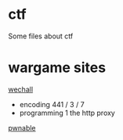 # ctf
Some files about ctf

# wargame sites
[wechall](http://www.wechall.net)
* encoding              441 / 3 / 7
* programming 1         the http proxy

[pwnable](http://www.pwnable.kr)
